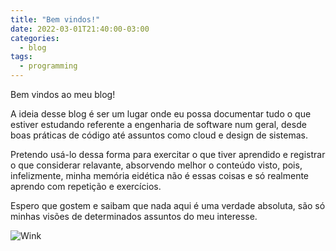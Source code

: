 ```yaml
---
title: "Bem vindos!"
date: 2022-03-01T21:40:00-03:00
categories:
  - blog
tags:
  - programming
---
```


Bem vindos ao meu blog!

A ideia desse blog é ser um lugar onde eu possa documentar tudo o que estiver estudando referente a engenharia de software num geral, desde boas práticas de código até assuntos como cloud e design de sistemas.

Pretendo usá-lo dessa forma para exercitar o que tiver aprendido e registrar o que considerar relavante, absorvendo melhor o conteúdo visto, pois, infelizmente, minha memória eidética não é essas coisas e só realmente aprendo com repetição e exercícios.

Espero que gostem e saibam que nada aqui é uma verdade absoluta, são só minhas visões de determinados assuntos do meu interesse.

![Wink](https://c.tenor.com/5XKo42Sd_Z8AAAAC/michael-scott-wink.gif)